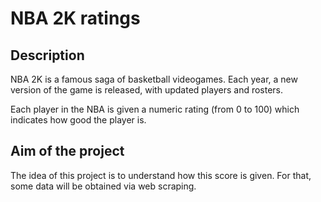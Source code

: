 # NBA 2K ratings

## Description
NBA 2K is a famous saga of basketball videogames. Each year, a new version of the game is released, with updated players and rosters.

Each player in the NBA is given a numeric rating (from 0 to 100) which indicates how good the player is.

## Aim of the project
The idea of this project is to understand how this score is given. 
For that, some data will be obtained via web scraping.

